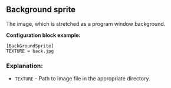  ## Background sprite

 The image, which is stretched as a program window background.

 **Configuration block example:**

    [BackGroundSprite]
    TEXTURE = back.jpg

 ### Explanation:

 * `TEXTURE` - Path to image file in the appropriate directory.